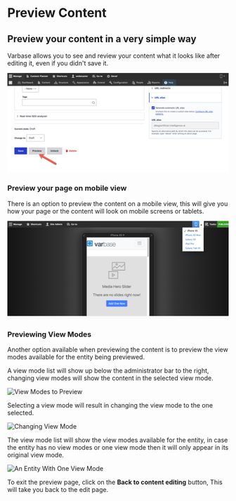 # Preview Content

## Preview your content in a very simple way

Varbase allows you to see and review your content what it looks like after editing it, even if you didn't save it.

![Preview button displays for all content types](../../.gitbook/assets/Edit-Blog-post-Artificial-Intelligence-AI-test-qa-varbase-8-8-x-development-13-07-2020.png)

### Preview your page on mobile view

There is an option to preview the content on a mobile view, this will give you how your page or the content will look on mobile screens or tablets. &#x20;

![Preview on mobile view](<../../.gitbook/assets/test-varbase-property-1- (1).png>)

### Previewing View Modes

Another option available when previewing the content is to preview the view modes available for the entity being previewed.

A view mode list will show up below the administrator bar to the right, changing view modes will show the content in the selected view mode.

![View Modes to Preview](https://lh5.googleusercontent.com/9vDAAshi6u0FKoPJIByCN7SfhcsXjiJab76P6cCv7T9dL7HmCSHp2sAlqS7qLCTA8I8gCV8qNirRLRxZ8mp2bELq9Jl38ReteRTn9eHkity8RC0Jj3z6HX6fCuYOIx9KqNE6WwAN)

Selecting a view mode will result in changing the view mode to the one selected.

![Changing View Mode](https://lh5.googleusercontent.com/DCnifo33sH9L53qAWGvhEE-IHcKGfM9huloX7gsRjYPJDnz9N4Ikclsj2bLGnVPItibNDmlQ2ve17G3ZK8MbOy\_yps0V0\_ytZzs2J6rRd6ijjQI1T8VlUwbPXIn0CYttf9t\_wS8y)

The view mode list will show the view modes available for the entity, in case the entity has no view modes or one view mode then it will only appear in its original view mode.

![An Entity With One View Mode](https://lh4.googleusercontent.com/F\_XPF6V3-48IgjhhMbzPR5hnlhzOR3RPZXisx0DJn-nii0NvqRxQiFRiFLj1onTlPhVhdLoBb3DbvwQArxOpdLXZFvqg4HLRFr5KfkX8tNbhY4YvrZaC4xN9qjmLeeA089WWnU5H)

To exit the preview page, click on the **Back to content editing** button, This will take you back to the edit page.
